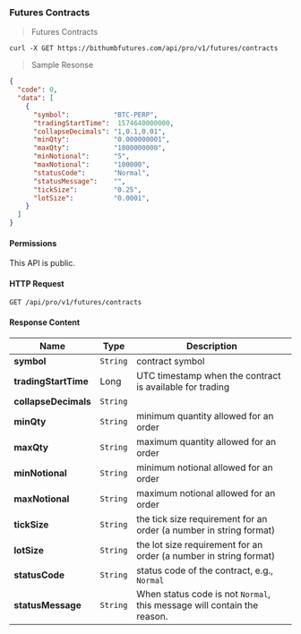 ### Futures Contracts

> Futures Contracts

```shell
curl -X GET https://bithumbfutures.com/api/pro/v1/futures/contracts
```

> Sample Resonse

```json
{
  "code": 0,
  "data": [
    {
      "symbol":           "BTC-PERP",
      "tradingStartTime":  1574640000000,
      "collapseDecimals": "1,0.1,0.01",
      "minQty":           "0.000000001",
      "maxQty":           "1000000000",
      "minNotional":      "5",
      "maxNotional":      "100000",
      "statusCode":       "Normal",
      "statusMessage":    "",
      "tickSize":         "0.25",
      "lotSize":          "0.0001",
    }
  ]
}
```

#### Permissions 

This API is public. 

#### HTTP Request

`GET /api/pro/v1/futures/contracts`


#### Response Content

 Name                | Type     | Description
-------------------- | -------- | --------------------- 
**symbol**           | `String` | contract symbol 
**tradingStartTime** | Long     | UTC timestamp when the contract is available for trading
**collapseDecimals** | `String` | 
**minQty**           | `String` | minimum quantity allowed for an order
**maxQty**           | `String` | maximum quantity allowed for an order
**minNotional**      | `String` | minimum notional allowed for an order
**maxNotional**      | `String` | maximum notional allowed for an order
**tickSize**         | `String` | the tick size requirement for an order (a number in string format) 
**lotSize**          | `String` | the lot size requirement for an order (a number in string format) 
**statusCode**       | `String` | status code of the contract, e.g., `Normal`
**statusMessage**    | `String` | When status code is not `Normal`, this message will contain the reason.


